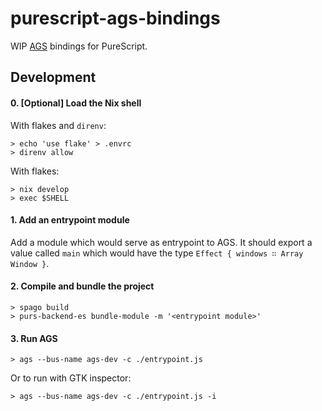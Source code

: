 # purescript-ags-bindings

WIP [AGS](https://github.com/Aylur/ags/) bindings for PureScript.

## Development

#### 0. [Optional] Load the Nix shell

With flakes and `direnv`:

```shell
> echo 'use flake' > .envrc
> direnv allow
```

With flakes:

```shell
> nix develop
> exec $SHELL
```

#### 1. Add an entrypoint module

Add a module which would serve as entrypoint to AGS.
It should export a value called `main` which would have the type `Effect { windows ∷ Array Window }`.

#### 2. Compile and bundle the project

```shell
> spago build
> purs-backend-es bundle-module -m '<entrypoint module>'
```

#### 3. Run AGS

```shell
> ags --bus-name ags-dev -c ./entrypoint.js
```

Or to run with GTK inspector:
```shell
> ags --bus-name ags-dev -c ./entrypoint.js -i
```

